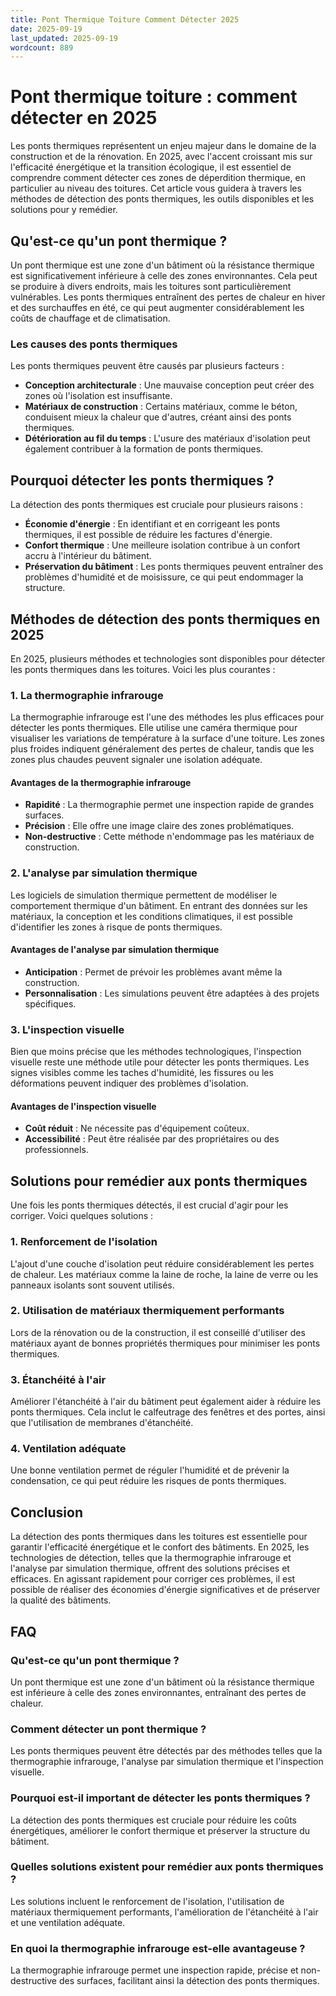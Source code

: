 ```yaml
---
title: Pont Thermique Toiture Comment Détecter 2025
date: 2025-09-19
last_updated: 2025-09-19
wordcount: 889
---
```


# Pont thermique toiture : comment détecter en 2025

Les ponts thermiques représentent un enjeu majeur dans le domaine de la construction et de la rénovation. En 2025, avec l'accent croissant mis sur l'efficacité énergétique et la transition écologique, il est essentiel de comprendre comment détecter ces zones de déperdition thermique, en particulier au niveau des toitures. Cet article vous guidera à travers les méthodes de détection des ponts thermiques, les outils disponibles et les solutions pour y remédier.

## Qu'est-ce qu'un pont thermique ?

Un pont thermique est une zone d'un bâtiment où la résistance thermique est significativement inférieure à celle des zones environnantes. Cela peut se produire à divers endroits, mais les toitures sont particulièrement vulnérables. Les ponts thermiques entraînent des pertes de chaleur en hiver et des surchauffes en été, ce qui peut augmenter considérablement les coûts de chauffage et de climatisation.

### Les causes des ponts thermiques

Les ponts thermiques peuvent être causés par plusieurs facteurs :

- **Conception architecturale** : Une mauvaise conception peut créer des zones où l'isolation est insuffisante.
- **Matériaux de construction** : Certains matériaux, comme le béton, conduisent mieux la chaleur que d'autres, créant ainsi des ponts thermiques.
- **Détérioration au fil du temps** : L'usure des matériaux d'isolation peut également contribuer à la formation de ponts thermiques.

## Pourquoi détecter les ponts thermiques ?

La détection des ponts thermiques est cruciale pour plusieurs raisons :

- **Économie d'énergie** : En identifiant et en corrigeant les ponts thermiques, il est possible de réduire les factures d'énergie.
- **Confort thermique** : Une meilleure isolation contribue à un confort accru à l'intérieur du bâtiment.
- **Préservation du bâtiment** : Les ponts thermiques peuvent entraîner des problèmes d'humidité et de moisissure, ce qui peut endommager la structure.

## Méthodes de détection des ponts thermiques en 2025

En 2025, plusieurs méthodes et technologies sont disponibles pour détecter les ponts thermiques dans les toitures. Voici les plus courantes :

### 1. La thermographie infrarouge

La thermographie infrarouge est l'une des méthodes les plus efficaces pour détecter les ponts thermiques. Elle utilise une caméra thermique pour visualiser les variations de température à la surface d'une toiture. Les zones plus froides indiquent généralement des pertes de chaleur, tandis que les zones plus chaudes peuvent signaler une isolation adéquate.

#### Avantages de la thermographie infrarouge

- **Rapidité** : La thermographie permet une inspection rapide de grandes surfaces.
- **Précision** : Elle offre une image claire des zones problématiques.
- **Non-destructive** : Cette méthode n'endommage pas les matériaux de construction.

### 2. L'analyse par simulation thermique

Les logiciels de simulation thermique permettent de modéliser le comportement thermique d'un bâtiment. En entrant des données sur les matériaux, la conception et les conditions climatiques, il est possible d'identifier les zones à risque de ponts thermiques.

#### Avantages de l'analyse par simulation thermique

- **Anticipation** : Permet de prévoir les problèmes avant même la construction.
- **Personnalisation** : Les simulations peuvent être adaptées à des projets spécifiques.

### 3. L'inspection visuelle

Bien que moins précise que les méthodes technologiques, l'inspection visuelle reste une méthode utile pour détecter les ponts thermiques. Les signes visibles comme les taches d'humidité, les fissures ou les déformations peuvent indiquer des problèmes d'isolation.

#### Avantages de l'inspection visuelle

- **Coût réduit** : Ne nécessite pas d'équipement coûteux.
- **Accessibilité** : Peut être réalisée par des propriétaires ou des professionnels.

## Solutions pour remédier aux ponts thermiques

Une fois les ponts thermiques détectés, il est crucial d'agir pour les corriger. Voici quelques solutions :

### 1. Renforcement de l'isolation

L'ajout d'une couche d'isolation peut réduire considérablement les pertes de chaleur. Les matériaux comme la laine de roche, la laine de verre ou les panneaux isolants sont souvent utilisés.

### 2. Utilisation de matériaux thermiquement performants

Lors de la rénovation ou de la construction, il est conseillé d'utiliser des matériaux ayant de bonnes propriétés thermiques pour minimiser les ponts thermiques.

### 3. Étanchéité à l'air

Améliorer l'étanchéité à l'air du bâtiment peut également aider à réduire les ponts thermiques. Cela inclut le calfeutrage des fenêtres et des portes, ainsi que l'utilisation de membranes d'étanchéité.

### 4. Ventilation adéquate

Une bonne ventilation permet de réguler l'humidité et de prévenir la condensation, ce qui peut réduire les risques de ponts thermiques.

## Conclusion

La détection des ponts thermiques dans les toitures est essentielle pour garantir l'efficacité énergétique et le confort des bâtiments. En 2025, les technologies de détection, telles que la thermographie infrarouge et l'analyse par simulation thermique, offrent des solutions précises et efficaces. En agissant rapidement pour corriger ces problèmes, il est possible de réaliser des économies d'énergie significatives et de préserver la qualité des bâtiments.

## FAQ

### Qu'est-ce qu'un pont thermique ?

Un pont thermique est une zone d'un bâtiment où la résistance thermique est inférieure à celle des zones environnantes, entraînant des pertes de chaleur.

### Comment détecter un pont thermique ?

Les ponts thermiques peuvent être détectés par des méthodes telles que la thermographie infrarouge, l'analyse par simulation thermique et l'inspection visuelle.

### Pourquoi est-il important de détecter les ponts thermiques ?

La détection des ponts thermiques est cruciale pour réduire les coûts énergétiques, améliorer le confort thermique et préserver la structure du bâtiment.

### Quelles solutions existent pour remédier aux ponts thermiques ?

Les solutions incluent le renforcement de l'isolation, l'utilisation de matériaux thermiquement performants, l'amélioration de l'étanchéité à l'air et une ventilation adéquate.

### En quoi la thermographie infrarouge est-elle avantageuse ?

La thermographie infrarouge permet une inspection rapide, précise et non-destructive des surfaces, facilitant ainsi la détection des ponts thermiques.